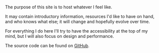 The purpose of this site is to host whatever I feel like.

It may contain introductory information, resources I'd like to have on hand, and who knows what else; it will change and hopefully evolve over time.

For everything I do here I'll try to have the accessibility at the top of my mind, but I will also focus on design and performance.

The source code can be found on [GitHub](https://github.com/danieluy/danielsosauy-next).

